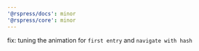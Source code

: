 ```yaml
---
'@rspress/docs': minor
'@rspress/core': minor
---
```


fix: tuning the animation for `first entry` and `navigate with hash`
